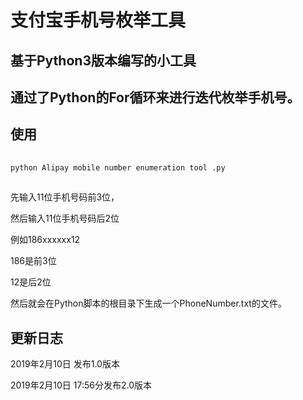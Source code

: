 # 支付宝手机号枚举工具
## 基于Python3版本编写的小工具
## 通过了Python的For循环来进行迭代枚举手机号。

## 使用

```Python  
  
python Alipay mobile number enumeration tool .py
  
```


先输入11位手机号码前3位，


然后输入11位手机号码后2位



例如186xxxxxx12


186是前3位


12是后2位


然后就会在Python脚本的根目录下生成一个PhoneNumber.txt的文件。



## 更新日志

2019年2月10日 发布1.0版本



2019年2月10日 17:56分发布2.0版本
